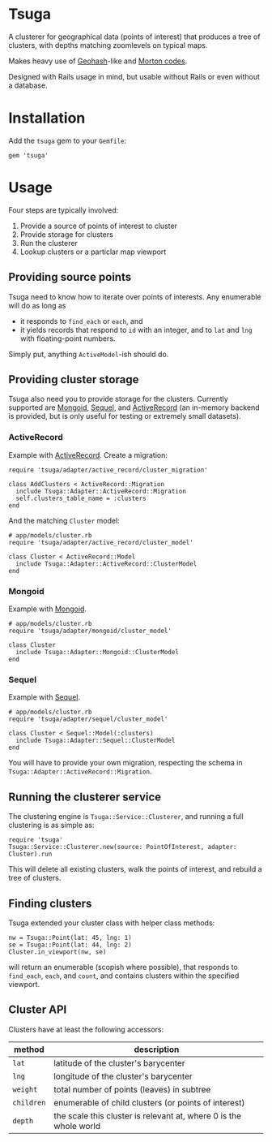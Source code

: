 # Tsuga

A clusterer for geographical data (points of interest) that produces a tree
of clusters, with depths matching zoomlevels on typical maps.

Makes heavy use of [Geohash](http://en.wikipedia.org/wiki/Geohash)-like and
[Morton codes](http://en.wikipedia.org/wiki/Morton_number_(number_theory)).

Designed with Rails usage in mind, but usable without Rails or even without a database.


# Installation

Add the `tsuga` gem to your `Gemfile`:

    gem 'tsuga'


# Usage

Four steps are typically involved:

1. Provide a source of points of interest to cluster
2. Provide storage for clusters
3. Run the clusterer
4. Lookup clusters or a particlar map viewport


## Providing source points

Tsuga need to know how to iterate over points of interests.
Any enumerable will do as long as 
- it responds to `find_each` or `each`, and
- it yields records that respond to `id` with an integer, and to `lat` and `lng` with floating-point numbers.

Simply put, anything `ActiveModel`-ish should do.


## Providing cluster storage


Tsuga also need you to provide storage for the clusters. Currently supported
are [Mongoid][mongoid], [Sequel][sequel], and [ActiveRecord][active_record] (an in-memory backend is provided, but is
only useful for testing or extremely small datasets).


### ActiveRecord

Example with [ActiveRecord][active_record]. Create a migration:

    require 'tsuga/adapter/active_record/cluster_migration'

    class AddClusters < ActiveRecord::Migration
      include Tsuga::Adapter::ActiveRecord::Migration
      self.clusters_table_name = :clusters
    end

And the matching `Cluster` model:

    # app/models/cluster.rb
    require 'tsuga/adapter/active_record/cluster_model'

    class Cluster < ActiveRecord::Model
      include Tsuga::Adapter::ActiveRecord::ClusterModel
    end


### Mongoid

Example with [Mongoid][mongoid].

    # app/models/cluster.rb
    require 'tsuga/adapter/mongoid/cluster_model'

    class Cluster
      include Tsuga::Adapter::Mongoid::ClusterModel
    end


### Sequel

Example with [Sequel][sequel].

    # app/models/cluster.rb
    require 'tsuga/adapter/sequel/cluster_model'

    class Cluster < Sequel::Model(:clusters)
      include Tsuga::Adapter::Sequel::ClusterModel
    end

You will have to provide your own migration, respecting the schema in
`Tsuga::Adapter::ActiveRecord::Migration`.


## Running the clusterer service

The clustering engine is `Tsuga::Service::Clusterer`, and running a full
clustering is as simple as:

    require 'tsuga'
    Tsuga::Service::Clusterer.new(source: PointOfInterest, adapter: Cluster).run

This will delete all existing clusters, walk the points of interest, and
rebuild a tree of clusters.


## Finding clusters

Tsuga extended your cluster class with helper class methods:

    nw = Tsuga::Point(lat: 45, lng: 1)
    se = Tsuga::Point(lat: 44, lng: 2)
    Cluster.in_viewport(nw, se)

will return an enumerable (scopish where possible), that responds to
`find_each`, `each`, and `count`, and contains clusters within the specified
viewport.

## Cluster API

Clusters have at least the following accessors:

| method      | description                            |
|-------------|----------------------------------------|
| `lat`       | latitude of the cluster's barycenter   |
| `lng`       | longitude of the cluster's barycenter  |
| `weight`    | total number of points (leaves) in subtree |
| `children`  | enumerable of child clusters (or points of interest) |
| `depth`     | the scale this cluster is relevant at, where 0 is the whole world |


[mongoid]:       http://mongoid.org/
[sequel]:        http://sequel.rubyforge.org/
[active_record]: http://guides.rubyonrails.org/

